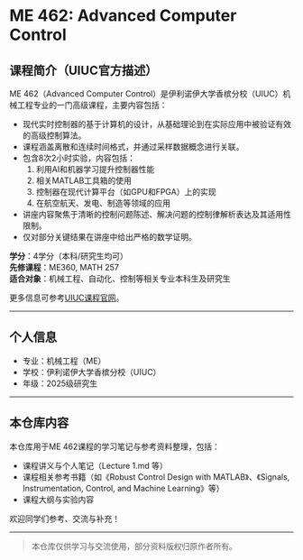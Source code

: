 
# ME 462: Advanced Computer Control

## 课程简介（UIUC官方描述）

ME 462（Advanced Computer Control）是伊利诺伊大学香槟分校（UIUC）机械工程专业的一门高级课程，主要内容包括：

- 现代实时控制器的基于计算机的设计，从基础理论到在实际应用中被验证有效的高级控制算法。
- 课程涵盖离散和连续时间格式，并通过采样数据概念进行关联。
- 包含8次2小时实验，内容包括：
	1. 利用AI和机器学习提升控制器性能
	2. 相关MATLAB工具箱的使用
	3. 控制器在现代计算平台（如GPU和FPGA）上的实现
	4. 在航空航天、发电、制造等领域的应用
- 讲座内容聚焦于清晰的控制问题陈述、解决问题的控制律解析表达及其适用性限制。
- 仅对部分关键结果在讲座中给出严格的数学证明。

**学分**：4学分（本科/研究生均可）  
**先修课程**：ME360, MATH 257  
**适合对象**：机械工程、自动化、控制等相关专业本科生及研究生

更多信息可参考[UIUC课程官网](https://courses.illinois.edu/schedule/2024/fall/ME/462)。

---

## 个人信息

- 专业：机械工程（ME）
- 学校：伊利诺伊大学香槟分校（UIUC）
- 年级：2025级研究生

---

## 本仓库内容

本仓库用于ME 462课程的学习笔记与参考资料整理，包括：

- 课程讲义与个人笔记（Lecture 1.md 等）
- 课程相关参考书籍（如《Robust Control Design with MATLAB》、《Signals, Instrumentation, Control, and Machine Learning》等）
- 课程大纲与实验内容

欢迎同学们参考、交流与补充！

---

> 本仓库仅供学习与交流使用，部分资料版权归原作者所有。

